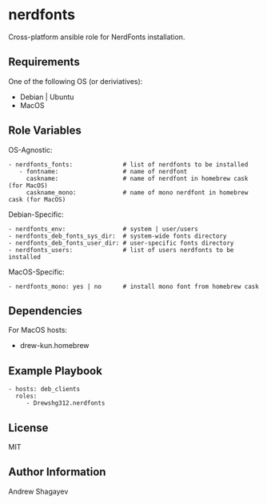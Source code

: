 nerdfonts
=========

Cross-platform ansible role for NerdFonts installation.

Requirements
------------

One of the following OS (or deriviatives):
 - Debian | Ubuntu
 - MacOS

Role Variables
--------------

OS-Agnostic:

    - nerdfonts_fonts:              # list of nerdfonts to be installed
       - fontname:                  # name of nerdfont
         caskname:                  # name of nerdfont in homebrew cask (for MacOS)
         caskname_mono:             # name of mono nerdfont in homebrew cask (for MacOS)

Debian-Specific:

    - nerdfonts_env:                # system | user/users
    - nerdfonts_deb_fonts_sys_dir:  # system-wide fonts directory
    - nerdfonts_deb_fonts_user_dir: # user-specific fonts directory
    - nerdfonts_users:              # list of users nerdfonts to be installed

MacOS-Specific:

    - nerdfonts_mono: yes | no      # install mono font from homebrew cask

Dependencies
------------

For MacOS hosts:
 - drew-kun.homebrew

Example Playbook
----------------

    - hosts: deb_clients
      roles:
         - Drewshg312.nerdfonts

License
-------

MIT

Author Information
------------------

Andrew Shagayev
